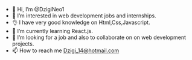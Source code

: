 - 👋 Hi, I’m @DzigiNeo1
- 👀 I’m interested in web development jobs and internships.
- 👌 I have very good knowledge on Html,Css,Javascript.
- 🌱 I’m currently learning React.js.
- 💞️ I’m looking for a job and also to collaborate on on web development projects.
- 📫 How to reach me Dzigi_14@hotmail.com

<!---
DzigiNeo1/DzigiNeo1 is a ✨ special ✨ repository because its `README.md` (this file) appears on your GitHub profile.
You can click the Preview link to take a look at your changes.
--->
